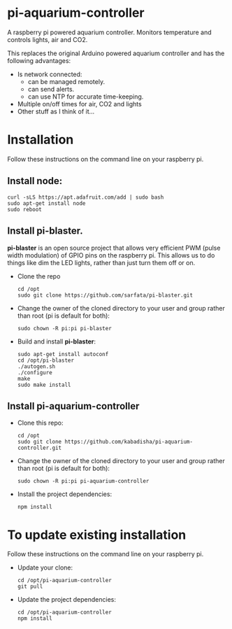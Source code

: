 # pi-aquarium-controller
A raspberry pi powered aquarium controller. Monitors temperature and controls lights, air and CO2.

This replaces the original Arduino powered aquarium controller and has the following advantages:

- Is network connected:
  - can be managed remotely.
  - can send alerts.
  - can use NTP for accurate time-keeping.
- Multiple on/off times for air, CO2 and lights
- Other stuff as I think of it...

# Installation
Follow these instructions on the command line on your raspberry pi.
## Install node:
  ```
  curl -sLS https://apt.adafruit.com/add | sudo bash
  sudo apt-get install node
  sudo reboot
  ```
## Install pi-blaster.
**pi-blaster** is an open source project that allows very efficient PWM (pulse width modulation) of GPIO pins on the raspberry pi. This allows us to do things like dim the LED lights, rather than just turn them off or on.
- Clone the repo
  ```
  cd /opt
  sudo git clone https://github.com/sarfata/pi-blaster.git
  ```
- Change the owner of the cloned directory to your user and group rather than root (pi is default for both):
  ```
  sudo chown -R pi:pi pi-blaster
  ```
- Build and install **pi-blaster**:
  ```
  sudo apt-get install autoconf
  cd /opt/pi-blaster
  ./autogen.sh
  ./configure
  make
  sudo make install
  ```
## Install pi-aquarium-controller
- Clone this repo:
  ```
  cd /opt
  sudo git clone https://github.com/kabadisha/pi-aquarium-controller.git
  ```
- Change the owner of the cloned directory to your user and group rather than root (pi is default for both):
  ```
  sudo chown -R pi:pi pi-aquarium-controller
  ```
- Install the project dependencies:
  ```
  npm install
  ```
# To update existing installation
Follow these instructions on the command line on your raspberry pi.
- Update your clone:
  ```
  cd /opt/pi-aquarium-controller
  git pull
  ```
- Update the project dependencies:
  ```
  cd /opt/pi-aquarium-controller
  npm install
  ```
